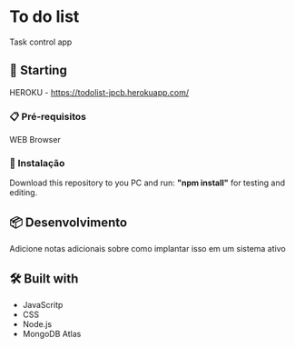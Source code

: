 # To do list

Task control app

## 🚀 Starting

HEROKU - https://todolist-jpcb.herokuapp.com/

### 📋 Pré-requisitos

WEB Browser

### 🔧 Instalação

Download this repository to you PC and run: **"npm install"** for testing and editing.

## 📦 Desenvolvimento

Adicione notas adicionais sobre como implantar isso em um sistema ativo

## 🛠️ Built with

* JavaScritp
* CSS
* Node.js
* MongoDB Atlas
